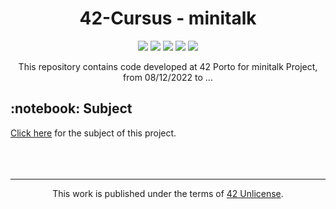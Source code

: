 <h1 align="center">
	42-Cursus - minitalk
</h1>

<p align="center">
	<img src="https://img.shields.io/badge/score-not%20submitted-red" />
	<img src="https://img.shields.io/github/languages/code-size/lbordonal/02-minitalk" />
	<img src="https://img.shields.io/github/languages/count/lbordonal/02-minitalk" />
	<img src="https://img.shields.io/github/languages/top/lbordonal/02-minitalk" />
	<img src="https://img.shields.io/github/last-commit/lbordonal/02-minitalk" />
</p>

<p align="center">
This repository contains code developed at 42 Porto for minitalk Project, from 08/12/2022 to ...
</p>

<h2 align="left">
	 :notebook: Subject
</h2>
<a href="https://github.com/lbordonal/02-minitalk/blob/main/Subject/en.subject.pdf">Click here</a> for the subject of this project.
<br /><br />


<br />
<br />
<hr/>
<p align="center">
This work is published under the terms of <a href="https://github.com/gcamerli/42unlicense">42 Unlicense</a>.
</p>
